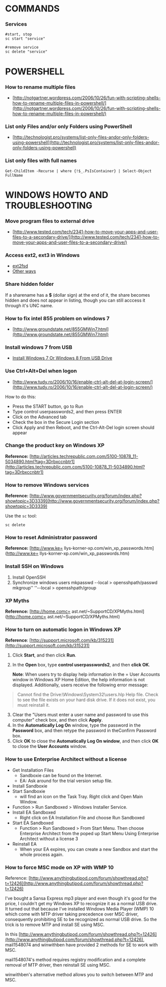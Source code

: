 # COMMANDS
### Services

    #start, stop
    sc start "service"

    #remove service
    sc delete "service"

# POWERSHELL
### How to rename multiple files
* [http://notgartner.wordpress.com/2006/10/26/fun-with-scripting-shells-how-to-rename-multiple-files-in-powershell/](http://notgartner.wordpress.com/2006/10/26/fun-with-scripting-shells-how-to-rename-multiple-files-in-powershell/)

### List only Files and/or only Folders using PowerShell
* [http://technologist.pro/systems/list-only-files-andor-only-folders-using-powershell](http://technologist.pro/systems/list-only-files-andor-only-folders-using-powershell)

### List only files with full names

    Get-ChildItem -Recurse | where {!$_.PsIsContainer} | Select-Object FullName





# WINDOWS HOWTO AND TROUBLESHOOTING
### Move program files to external drive
* [http://www.tested.com/tech/2341-how-to-move-your-apps-and-user-files-to-a-secondary-drive/](http://www.tested.com/tech/2341-how-to-move-your-apps-and-user-files-to-a-secondary-drive/)

### Access ext2, ext3 in Windows
* [ext2fsd](http://www.ext2fsd.com/)
* [Other ways](http://www.howtoforge.com/access-linux-partitions-from-windows)

### Share hidden folder
If a sharename has a **$** (dollar sign) at the end of it, the share becomes hidden and does not appear in listing, though you can still acccess it through it's UNC name.

### How to fix intel 855 problem on windows 7
* [http://www.groundstate.net/855GMWin7.html](http://www.groundstate.net/855GMWin7.html)

### Install windows 7 from USB
* [Install Windows 7 Or Windows 8 From USB Drive](http://www.intowindows.com/how-to-install-windows-7vista-from-usb-drive-detailed-100-working-guide/)

### Use Ctrl+Alt+Del when logon
* [http://www.tudy.ro/2006/10/16/enable-ctrl-alt-del-at-login-screen/](http://www.tudy.ro/2006/10/16/enable-ctrl-alt-del-at-login-screen/)

How to do this:
  * Press the START button, go to Run
  * Type control userpasswords2, and then press ENTER
  * Click on the Advanced tab
  * Check the box in the Secure Login section
  * Click Apply and then Reboot, and the Ctrl-Alt-Del login screen should appear


### Change the product key on Windows XP
**Reference:** [http://articles.techrepublic.com.com/5100-10878_11-5034890.html?tag=3Drbxccnbtr1](http://articles.techrepublic.com.com/5100-10878_11-5034890.html?tag=3Drbxccnbtr1)

### How to remove Windows services
**Reference:** [http://www.governmentsecurity.org/forum/index.php?showtopic=3D3339](http://www.governmentsecurity.org/forum/index.php?showtopic=3D3339)

Use the `sc` tool:

    sc delete


### How to reset Administrator password
**Reference:** [http://www.ke= llys-korner-xp.com/win_xp_passwords.htm](http://www.ke= llys-korner-xp.com/win_xp_passwords.htm)

### Install SSH on Windows
1. Install OpenSSH
2. Synchronize windows users
        mkpasswd --local > opensshpath/passwd
        mkgroup'' ''--local > opensshpath/group


### XP Myths
**Reference:** [http://home.comc= ast.net/~SupportCD/XPMyths.html](http://home.comc= ast.net/~SupportCD/XPMyths.html)

### How to turn on automatic logon in Windows XP
**Reference**: [http://support.microsoft.com/kb/315231](http://support.microsoft.com/kb/315231)

1. Click **Start**, and then click **Run**.
2. In the **Open** box, type
   **control userpasswords2**, and then **click OK**.

    **Note**: When users try to display help information in the = User Accounts window in Windows XP Home Edition, the help information is not displayed. Additionally, users receive the following error message:

>    Cannot find the Drive:\Windows\System32\users.hlp Help file. Check to see the file exists on your hard disk drive. If it does not exist, you must reinstall it.

3. Clear the "Users must enter a user name and password to use this computer" check box, and then click **Apply**.
4. In the **Automatically Log On** window, type the password in the **Password** box, and then retype the password in theConfirm Password box.
5. Click **OK** to close the **Automatically Log On window**, and then click **OK** to close the **User Accounts** window.

### How to use Enterprise Architect without a license
* Get Installation Files
    * Sandboxie can be found on the Internet.
    * EA: Ask around for the trial version setup file.
* Install Sandboxie
* Start Sandboxie
    * will find an icon on the Task Tray. Right click and Open Main Window.
* Function > Run Sandboxed > Windows Installer Service.
* Install EA Sandboxed
    * Right click on EA Installation File and choose Run Sandboxed
* Start EA Sandboxed
    * Function > Run Sandboxed > From Start Menu. Then choose Enterprise
      Architect from the poped up Start Menu Using Enterprise Architect without a license 3
* Reinstall EA
    * When your EA expires, you can create a new Sandbox and start the whole
      process again.

### How to force MSC mode on XP with WMP 10
Reference: [http://www.anythingbutipod.com/forum/showthread.php?t=12426](http://www.anythingbutipod.com/forum/showthread.php?t=12426)

I've bought a Sansa Express mp3 player and even though it's good for the price, I couldn't get my Windows XP to recognize it as a normal USB drive. It turned out that because I've installed Windows Media Player (WMP) 10 which come with MTP driver taking precedence over MSC driver, consequently prohibiting SE to be recognized as normal USB drive. So the trick is to remove MTP and install SE using MSC.

In this [http://www.anythingbutipod.com/forum/showthread.php?t=12426](http://www.anythingbutipod.com/forum/showthread.php?t=12426), mail1548074 and winwithben have provided 2 methods for SE to work with MSC.

mail1548074's method requires registry modification and a complete removal of MTP driver, then reinstall SE using MSC.

winwithben's alternative method allows you to switch between MTP and MSC.
